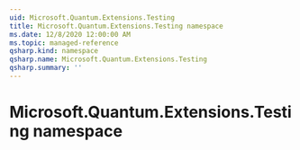 ```yaml
---
uid: Microsoft.Quantum.Extensions.Testing
title: Microsoft.Quantum.Extensions.Testing namespace
ms.date: 12/8/2020 12:00:00 AM
ms.topic: managed-reference
qsharp.kind: namespace
qsharp.name: Microsoft.Quantum.Extensions.Testing
qsharp.summary: ''
---
```


# Microsoft.Quantum.Extensions.Testing namespace



